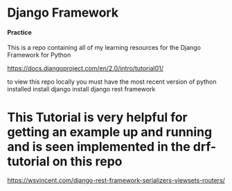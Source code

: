 # Django Framework

#### Practice

This is a repo containing all of my learning resources for the Django Framework for Python

https://docs.djangoproject.com/en/2.0/intro/tutorial01/

to view this repo locally you must have the most recent version of python installed
install django
install django rest framework

# This Tutorial is very helpful for getting an example up and running and is seen implemented in the drf-tutorial on this repo
https://wsvincent.com/django-rest-framework-serializers-viewsets-routers/